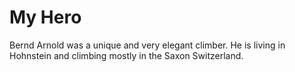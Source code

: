 # My Hero

Bernd Arnold was a unique and very elegant climber. He is living in Hohnstein and climbing mostly in the Saxon Switzerland.
